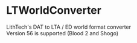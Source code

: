 # LTWorldConverter

LithTech's DAT to LTA / ED world format converter  
Version 56 is supported (Blood 2 and Shogo)
